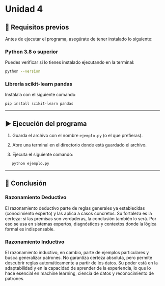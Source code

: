 # Unidad 4

## 🧩 Requisitos previos

Antes de ejecutar el programa, asegúrate de tener instalado lo siguiente:

### Python 3.8 o superior

Puedes verificar si lo tienes instalado ejecutando en la terminal:
```bash
python --version
```

### Librería scikit-learn pandas

Instálala con el siguiente comando:
```bash
pip install scikit-learn pandas
```

---

## ▶️ Ejecución del programa

1. Guarda el archivo con el nombre `ejemplo.py` (o el que prefieras).

2. Abre una terminal en el directorio donde está guardado el archivo.

3. Ejecuta el siguiente comando:
```bash
   python ejemplo.py
```
---


## 🎯 Conclusión

### Razonamiento Deductivo

El razonamiento deductivo parte de reglas generales ya establecidas (conocimiento experto) y las aplica a casos concretos. Su fortaleza es la certeza: si las premisas son verdaderas, la conclusión también lo será. Por eso se usa en sistemas expertos, diagnósticos y contextos donde la lógica formal es indispensable.

### Razonamiento Inductivo

El razonamiento inductivo, en cambio, parte de ejemplos particulares y busca generalizar patrones. No garantiza certeza absoluta, pero permite descubrir reglas automáticamente a partir de los datos. Su poder está en la adaptabilidad y en la capacidad de aprender de la experiencia, lo que lo hace esencial en machine learning, ciencia de datos y reconocimiento de patrones.